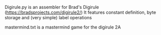 Digirule.py is an assembler for Brad's Digirule (https://bradsprojects.com/digirule2/)
It features constant definition, byte storage and (very simple) label operations

mastermind.txt is a mastermind game for the digirule 2A
